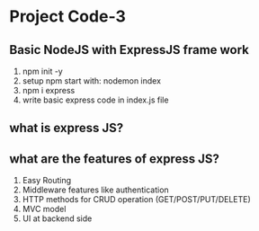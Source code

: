 # Project Code-3

## Basic NodeJS with ExpressJS frame work
1. npm init -y
2. setup npm start with: nodemon index
3. npm i express
4. write basic express code in index.js file


## what is express JS?


## what are the features of express JS?
1. Easy Routing
2. Middleware features like authentication
3. HTTP methods for CRUD operation (GET/POST/PUT/DELETE)
4. MVC model
5. UI at backend side
